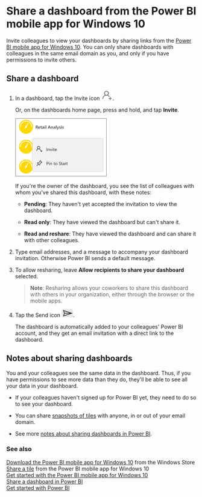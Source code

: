 <properties 
   pageTitle="Share a dashboard from the Power BI mobile app for Windows 10"
   description="Share a dashboard from the Power BI mobile app for Windows 10"
   services="powerbi" 
   documentationCenter="" 
   authors="maggiesMSFT" 
   manager="mblythe" 
   editor=""
   tags=""/>
 
<tags
   ms.service="powerbi"
   ms.devlang="NA"
   ms.topic="article"
   ms.tgt_pltfrm="NA"
   ms.workload="powerbi"
   ms.date="01/13/2016"
   ms.author="maggies"/>
# Share a dashboard from the Power BI mobile app for Windows 10

Invite colleagues to view your dashboards by sharing links from the [Power BI mobile app for Windows 10](powerbi-mobile-win10phone-app-get-started.md). You can only share dashboards with colleagues in the same email domain as you, and only if you have permissions to invite others.

## Share a dashboard

1.  In a dashboard, tap the Invite icon ![](media/powerbi-mobile-share-a-dashboard-from-the-win10phone-app/PBI_Andr_InviteIcon.png).

    Or, on the dashboards home page, press and hold, and tap **Invite**.

    ![](media/powerbi-mobile-share-a-dashboard-from-the-win10phone-app/PBI_Win10Ph_DashHomeInvitePin.png)

    If you're the owner of the dashboard, you see the list of colleagues with whom you've shared this dashboard, with these notes:

    -   **Pending**: They haven't yet accepted the invitation to view the dashboard.

    -   **Read only**: They have viewed the dashboard but can't share it.

    -   **Read and reshare**: They have viewed the dashboard and can share it with other colleagues.

2.  Type email addresses, and a message to accompany your dashboard invitation. Otherwise Power BI sends a default message.

3.  To allow resharing, leave **Allow recipients to share your dashboard** selected.

    >**Note**:  Resharing allows your coworkers to share this dashboard with others in your organization, either through the browser or the mobile apps.

4.  Tap the Send icon ![](media/powerbi-mobile-share-a-dashboard-from-the-win10phone-app/PBI_Win10Ph_SendIcon.png).

    The dashboard is automatically added to your colleagues' Power BI account, and they get an email invitation with a direct link to the dashboard.


## Notes about sharing dashboards

You and your colleagues see the same data in the dashboard. Thus, if you have permissions to see more data than they do, they'll be able to see all your data in your dashboard.

-   If your colleagues haven't signed up for Power BI yet, they need to do so to see your dashboard.

-   You can share [snapshots of tiles](powerbi-mobile-share-a-tile-from-the-win10phone-app.md) with anyone, in or out of your email domain.

-   See more [notes about sharing dashboards in Power BI](powerbi-service-share-unshare-dashboard.md#notes-about-sharing).

### See also

[Download the Power BI mobile app for Windows 10](http://go.microsoft.com/fwlink/?LinkID=526478) from the Windows Store  
[Share a tile](powerbi-mobile-share-a-tile-from-the-win10phone-app.md) from the Power BI mobile app for Windows 10  
[Get started with the Power BI mobile app for Windows 10](powerbi-mobile-win10phone-app-get-started.md)  
[Share a dashboard in Power BI](powerbi-service-share-unshare-dashboard.md)  
[Get started with Power BI](powerbi-service-get-started.md)


